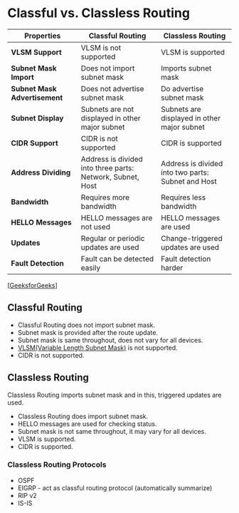 # Classful vs. Classless Routing

| Properties                    | Classful Routing                                           | Classless Routing                                  |
| ----------------------------- | ---------------------------------------------------------- | -------------------------------------------------- |
| **VLSM Support**              | VLSM is not supported                                      | VLSM is supported                                  |
| **Subnet Mask Import**        | Does not import subnet mask                                | Imports subnet mask                                |
| **Subnet Mask Advertisement** | Does not advertise subnet mask                             | Do advertise subnet mask                           |
| **Subnet Display**            | Subnets are not displayed in other major subnet            | Subnets are displayed in other major subnet        |
| **CIDR Support**              | CIDR is not supported                                      | CIDR is supported                                  |
| **Address Dividing**          | Address is divided into three parts: Network, Subnet, Host | Address is divided into two parts: Subnet and Host |
| **Bandwidth**                 | Requires more bandwidth                                    | Requires less bandwidth                            |
| **HELLO Messages**            | HELLO messages are not used                                | HELLO messages are used                            |
| **Updates**                   | Regular or periodic updates are used                       | Change-triggered updates are used                  |
| **Fault Detection**           | Fault can be detected easily                               | Fault detection harder                             |

[[GeeksforGeeks](https://www.geeksforgeeks.org/difference-between-classful-routing-and-classless-routing/)]

## Classful Routing

- Classful Routing does not import subnet mask.
- Subnet mask is provided after the route update.
- Subnet mask is same throughout, does not vary for all devices.
- [VLSM(Variable Length Subnet Mask)](https://www.geeksforgeeks.org/introduction-of-variable-length-subnet-mask-vlsm/) is not supported.
- CIDR is not supported.

## Classless Routing

Classless Routing imports subnet mask and in this, triggered updates are used.

- Classless Routing does import subnet mask.
- HELLO messages are used for checking status.
- Subnet mask is not same throughout, it may vary for all devices.
- VLSM is supported.
- CIDR is supported.

### Classless Routing Protocols

- OSPF
- EIGRP - act as classful routing protocol (automatically summarize)
- RIP v2
- IS-IS
